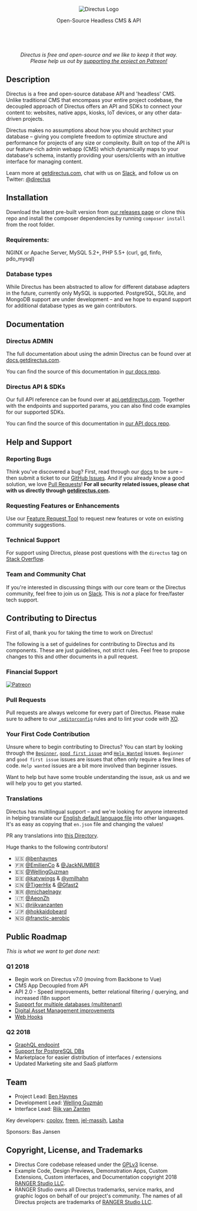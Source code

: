 <p align="center">
<img src="https://camo.githubusercontent.com/ebf016c308b7472411bd951e5ee3c418a44c0755/68747470733a2f2f73332e616d617a6f6e6177732e636f6d2f662e636c2e6c792f6974656d732f33513238333030343348315931633146314b32442f64697265637475732d6c6f676f2d737461636b65642e706e67" alt="Directus Logo"/>
</p>

<p align="center">Open-Source Headless CMS & API</p>
<p>&nbsp;</p>
<p>&nbsp;</p>

<p align="center"><i>Directus is free and open-source and we like to keep it that way.<br>Please help us out by <a href="https://www.patreon.com/directus">supporting the project on Patreon!</a></i></p>


## Description
Directus is a free and open-source database API and 'headless' CMS. Unlike traditional CMS that encompass your entire project codebase, the decoupled approach of Directus offers an API and SDKs to connect your content to: websites, native apps, kiosks, IoT devices, or any other data-driven projects.

Directus makes no assumptions about how you should architect your database – giving you complete freedom to optimize structure and performance for projects of any size or complexity. Built on top of the API is our feature-rich admin webapp (CMS) which dynamically maps to your database's schema, instantly providing your users/clients with an intuitive interface for managing content.

Learn more at [getdirectus.com](https://getdirectus.com), chat with us on [Slack](https://slack.getdirectus.com), and follow us on Twitter: [@directus](https://twitter.com/directus)


## Installation
Download the latest pre-built version from [our releases page](https://github.com/directus/directus/releases) or clone this repo and install the composer dependencies by running `composer install` from the root folder. 

### Requirements:
NGINX or Apache Server, MySQL 5.2+, PHP 5.5+ (curl, gd, finfo, pdo_mysql)

### Database types
While Directus has been abstracted to allow for different database adapters in the future, currently only MySQL is supported. PostgreSQL, SQLite, and MongoDB support are under development – and we hope to expand support for additional database types as we gain contributors.


## Documentation

### Directus ADMIN
The full documentation about using the admin Directus can be found over at [docs.getdirectus.com](https://docs.getdirectus.com).

You can find the source of this documentation in [our docs repo](https://github.com/directus/docs).

### Directus API & SDKs
Our full API reference can be found over at [api.getdirectus.com](https://api.getdirectus.com). Together with the endpoints and supported params, you can also find code examples for our supported SDKs.

You can find the source of this documentation in [our API docs repo](https://github.com/directus/api-docs).


## Help and Support

### Reporting Bugs
Think you've discovered a bug? First, read through our [docs](https://docs.getdirectus.com) to be sure – then submit a ticket to our [GitHub Issues](https://github.com/directus/directus/issues/new). And if you already know a good solution, we love [Pull Requests](https://github.com/directus/directus/pulls)! **For all security related issues, please chat with us directly through [getdirectus.com](https://getdirectus.com/).**

### Requesting Features or Enhancements
Use our [Feature Request Tool](https://request.getdirectus.com/) to request new features or vote on existing community suggestions.

### Technical Support
For support using Directus, please post questions with the `directus` tag on [Stack Overflow](https://stackoverflow.com/questions/tagged/directus).

### Team and Community Chat
If you're interested in discussing things with our core team or the Directus community, feel free to join us on [Slack](https://slack.getdirectus.com). This is _not_ a place for free/faster tech support.


## Contributing to Directus
First of all, thank you for taking the time to work on Directus!

The following is a set of guidelines for contributing to Directus and its components. These are just guidelines, not strict rules. Feel free to propose changes to this and other documents in a pull request.

### Financial Support
[<img src="https://user-images.githubusercontent.com/522079/33287837-0218cbfc-d388-11e7-9fbe-36ff3261b61a.png" alt="Patreon" />](https://www.patreon.com/directus)

### Pull Requests
Pull requests are always welcome for every part of Directus. Please make sure to adhere to our [`.editorconfig`](http://editorconfig.org) rules and to lint your code with [XO](https://github.com/sindresorhus/xo).

### Your First Code Contribution
Unsure where to begin contributing to Directus? You can start by looking through the [`Beginner`](https://github.com/directus/directus/issues?q=is%3Aopen+is%3Aissue+label%3ABeginner), [`good first issue`](https://github.com/directus/directus/issues?q=is%3Aissue+is%3Aopen+label%3A%22good+first+issue%22) and [`Help Wanted`](https://github.com/directus/directus/issues?q=is%3Aopen+is%3Aissue+label%3A%22Help+Wanted%22) issues. `Beginner` and `good first issue` issues are issues that often only require a few lines of code. `Help wanted` issues are a bit more involved than beginner issues.

Want to help but have some trouble understanding the issue, ask us and we will help you to get you started.

### Translations
Directus has multilingual support – and we're looking for anyone interested in helping translate our [English default language file](https://github.com/directus/directus/blob/master/api/locales/en.json) into other languages. It's as easy as copying that `en.json` file and changing the values!

PR any translations into [this Directory](https://github.com/directus/directus/tree/master/api/locales).

Huge thanks to the following contributors!

- 🇺🇸  [@benhaynes](https://github.com/benhaynes)
- 🇫🇷  [@EmilienCo](https://github.com/EmilienCo) & [@JackNUMBER](https://github.com/JackNUMBER)
- 🇪🇸  [@WellingGuzman](https://github.com/WellingGuzman)
- 🇩🇪  [@katywings](https://github.com/katywings) & [@ymilhahn](https://github.com/ymilhahn)
- 🇨🇳  [@TigerHix](https://github.com/TigerHix) & [@Gfast2](https://github.com/Gfast2)
- 🇧🇷  [@michaelnagy](https://github.com/michaelnagy)
- 🇮🇹  [@AeonZh](https://github.com/AeonZh)
- 🇳🇱  [@rijkvanzanten](https://github.com/RijkvanZanten)
- 🇯🇵  [@hokkaidobeard](https://github.com/hokkaidobeard)
- 🇳🇴  [@franctic-aerobic](https://github.com/franctic-aerobic)


## Public Roadmap
_This is what we want to get done next:_

### Q1 2018
- Begin work on Directus v7.0 (moving from Backbone to Vue)
- CMS App Decoupled from API
- API 2.0 - Speed improvements, better relational filtering / querying, and increased i18n support
- [Support for multiple databases (multitenant)](https://request.getdirectus.com/r/1)
- [Digital Asset Management improvements](https://request.getdirectus.com/r/2)
- [Web Hooks](https://request.getdirectus.com/r/9)

### Q2 2018
- [GraphQL endpoint](https://request.getdirectus.com/r/11)
- [Support for PostgreSQL DBs](https://request.getdirectus.com/r/14)
- Marketplace for easier distribution of interfaces / extensions
- Updated Marketing site and SaaS platform


## Team
- Project Lead: [Ben Haynes](https://github.com/benhaynes)
- Development Lead: [Welling Guzmán](https://github.com/wellingguzman)
- Interface Lead: [Rijk van Zanten](https://github.com/rijkvanzanten)

Key developers: [coolov](https://github.com/coolov), [freen](https://github.com/freen), [jel-massih](https://github.com/jel-massih), [Lasha](https://github.com/Lasha)

Sponsors: Bas Jansen


## Copyright, License, and Trademarks
* Directus Core codebase released under the [GPLv3](http://www.gnu.org/copyleft/gpl.html) license.
* Example Code, Design Previews, Demonstration Apps, Custom Extensions, Custom interfaces, and Documentation copyright 2018 [RANGER Studio LLC](http://rngr.org/).
* RANGER Studio owns all Directus trademarks, service marks, and graphic logos on behalf of our project's community. The names of all Directus projects are trademarks of [RANGER Studio LLC](http://rngr.org/).

